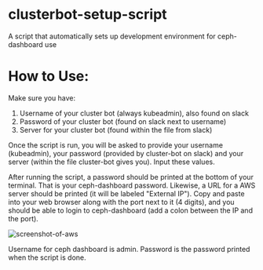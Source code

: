 # clusterbot-setup-script
A script that automatically sets up development environment for ceph-dashboard use

# How to Use:

Make sure you have:
1. Username of your cluster bot (always kubeadmin), also found on slack
2. Password of your cluster bot (found on slack next to username)
3. Server for your cluster bot (found within the file from slack)

Once the script is run, you will be asked to provide your username (kubeadmin), your password (provided by cluster-bot on slack) and your server (within the file cluster-bot gives you). Input these values.

After running the script, a password should be printed at the bottom of your terminal. That is your ceph-dashboard password.
Likewise, a URL for a AWS server should be printed (it will be labeled "External IP"). Copy and paste into your web browser along with the port next to it (4 digits), and you should be able to login to ceph-dashboard (add a colon between the IP and the port). 

![screenshot-of-aws](https://user-images.githubusercontent.com/36835422/58724582-04854580-83ab-11e9-99b4-bf95aec53db9.png)

Username for ceph dashboard is admin.
Password is the password printed when the script is done.

